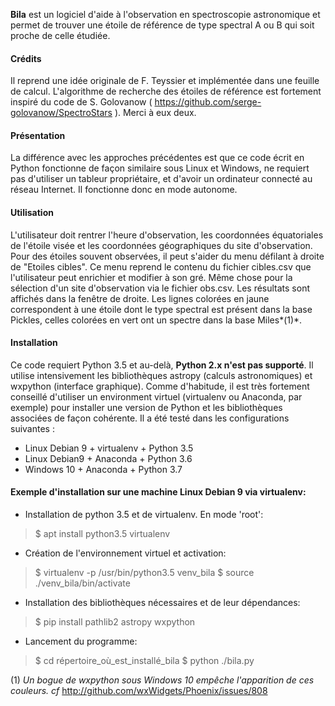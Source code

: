 **Bila** est un logiciel d'aide à l'observation en spectroscopie astronomique et permet de trouver une étoile de référence de type spectral A ou B qui soit proche de celle étudiée.

#### Crédits
Il reprend une idée originale de F. Teyssier et implémentée dans une feuille de calcul. L'algorithme de recherche des étoiles de référence est fortement inspiré du code de S. Golovanow ( https://github.com/serge-golovanow/SpectroStars ). Merci à eux deux.

#### Présentation
La différence avec les approches précédentes est que ce code écrit en Python fonctionne de façon similaire sous Linux et Windows, ne requiert pas d'utiliser un tableur propriétaire, et d'avoir un ordinateur connecté au réseau Internet. Il fonctionne donc en mode autonome.

#### Utilisation
L'utilisateur doit rentrer l'heure d'observation, les coordonnées équatoriales de l'étoile visée et les coordonnées géographiques du site d'observation. Pour des étoiles souvent observées, il peut s'aider du menu défilant à droite de "Etoiles cibles". Ce menu reprend le contenu du fichier cibles.csv que l'utilisateur peut enrichier et modifier à son gré. Même chose pour la sélection d'un site d'observation via le fichier obs.csv.
Les résultats sont affichés dans la fenêtre de droite. Les lignes colorées en jaune correspondent à une étoile dont le type spectral est présent dans la base Pickles, celles colorées en vert ont un spectre dans la base Miles*(1)*.

#### Installation
Ce code requiert Python 3.5 et au-delà, **Python 2.x n'est pas supporté**. Il utilise intensivement les bibliothèques astropy (calculs astronomiques) et wxpython (interface graphique). Comme d'habitude, il est très fortement conseillé d'utiliser un environment virtuel (virtualenv ou Anaconda, par exemple) pour installer une version de Python et les bibliothèques associées de façon cohérente.
Il a été testé dans les configurations suivantes :

+ Linux Debian 9 + virtualenv + Python 3.5
+ Linux Debian9 + Anaconda + Python 3.6
+ Windows 10 + Anaconda + Python 3.7

#### Exemple d'installation sur une machine Linux Debian 9 via virtualenv:

+ Installation de python 3.5 et de virtualenv. En mode 'root':
>$ apt install python3.5 virtualenv
>
+ Création de l'environnement virtuel et activation:
>$ virtualenv -p /usr/bin/python3.5 venv_bila
>$ source ./venv_bila/bin/activate
>
+ Installation des bibliothèques nécessaires et de leur dépendances:
>$ pip install pathlib2 astropy wxpython
>
+ Lancement du programme:
>$ cd répertoire_où_est_installé_bila
>$ python ./bila.py
>


(1) *Un bogue de wxpython sous Windows 10 empêche l'apparition de ces couleurs. cf* http://github.com/wxWidgets/Phoenix/issues/808
